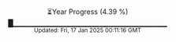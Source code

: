 <p align="center">
⏳Year Progress (4.39 %)<br>
█▁▁▁▁▁▁▁▁▁▁▁▁▁▁▁▁▁▁▁▁▁▁▁▁▁▁▁▁▁ <br>
<sub>Updated: Fri, 17 Jan 2025 00:11:16 GMT</sub>
</p>

